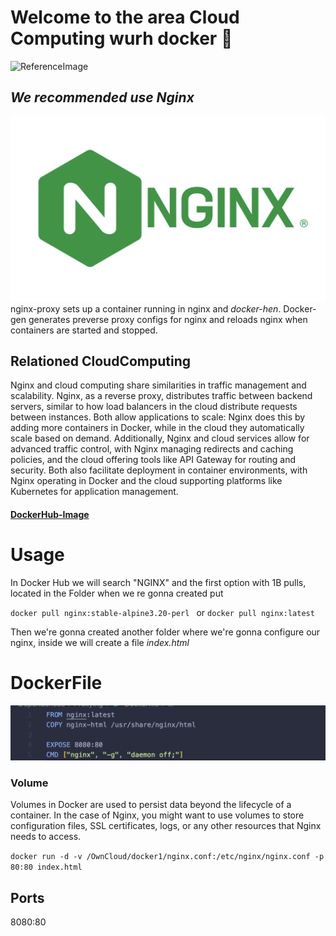 # Welcome to the area Cloud Computing wurh docker :whale:
![ReferenceImage](/images/📡 Proxy🐋.png)

## *We  recommended use Nginx*
![ReferenceImage](/images/Nginx.png)
nginx-proxy sets up a container running in nginx and *docker-hen*. Docker-gen generates preverse proxy configs for nginx and reloads nginx when containers are started and stopped.

## Relationed CloudComputing
 Nginx and cloud computing share similarities in traffic management and scalability. Nginx, as a reverse proxy, distributes traffic between backend servers, similar to how load balancers in the cloud distribute requests between instances. Both allow applications to scale: Nginx does this by adding more containers in Docker, while in the cloud they automatically scale based on demand. Additionally, Nginx and cloud services allow for advanced traffic control, with Nginx managing redirects and caching policies, and the cloud offering tools like API Gateway for routing and security. Both also facilitate deployment in container environments, with Nginx operating in Docker and the cloud supporting platforms like Kubernetes for application management.

#### [DockerHub-Image](https://hub.docker.com/_/nginx?uuid=9E4A6F83-9251-4C93-B16E-CF90CF11B843)

# Usage
In Docker Hub we will search "NGINX" and the first option with 1B pulls,  located in the Folder when we re gonna created put 

`docker pull nginx:stable-alpine3.20-perl ` or `docker pull nginx:latest ` 

Then we're gonna created another folder where we're gonna configure our nginx, inside we will create a file *index.html*

# DockerFile
![ReferenceImage](/images/Screen1.png)

### Volume
Volumes in Docker are used to persist data beyond the lifecycle of a container. In the case of Nginx, you might want to use volumes to store configuration files, SSL certificates, logs, or any other resources that Nginx needs to access.

`docker run -d -v /OwnCloud/docker1/nginx.conf:/etc/nginx/nginx.conf -p 80:80 index.html
`
## Ports
8080:80
